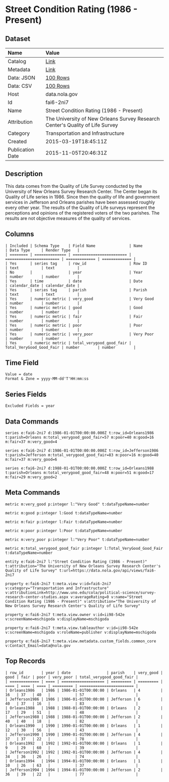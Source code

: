 # Street Condition Rating (1986 - Present)

## Dataset

| Name | Value |
| :--- | :---- |
| Catalog | [Link](https://catalog.data.gov/dataset/street-condition-rating-1986-present) |
| Metadata | [Link](https://data.nola.gov/api/views/fai6-2ni7) |
| Data: JSON | [100 Rows](https://data.nola.gov/api/views/fai6-2ni7/rows.json?max_rows=100) |
| Data: CSV | [100 Rows](https://data.nola.gov/api/views/fai6-2ni7/rows.csv?max_rows=100) |
| Host | data.nola.gov |
| Id | fai6-2ni7 |
| Name | Street Condition Rating (1986 - Present) |
| Attribution | The University of New Orleans Survey Research Center's Quality of Life Survey |
| Category | Transportation and Infrastructure |
| Created | 2015-03-19T18:45:11Z |
| Publication Date | 2015-11-05T20:46:31Z |

## Description

This data comes from the Quality of Life Survey conducted by the University of New Orleans Survey Research Center. The Center began its Quality of Life series in 1986. Since then the quality of life and government services in Jefferson and Orleans parishes have been assessed roughly every other year. The results of the Quality of Life surveys represent the perceptions and opinions of the registered voters of the two parishes. The results are not objective measures of the quality of services.

## Columns

```ls
| Included | Schema Type    | Field Name               | Name                     | Data Type     | Render Type   |
| ======== | ============== | ======================== | ======================== | ============= | ============= |
| Yes      | series tag     | row_id                   | Row ID                   | text          | text          |
| No       |                | year                     | Year                     | number        | number        |
| Yes      | time           | date                     | Date                     | calendar_date | calendar_date |
| Yes      | series tag     | parish                   | Parish                   | text          | text          |
| Yes      | numeric metric | very_good                | Very Good                | number        | number        |
| Yes      | numeric metric | good                     | Good                     | number        | number        |
| Yes      | numeric metric | fair                     | Fair                     | number        | number        |
| Yes      | numeric metric | poor                     | Poor                     | number        | number        |
| Yes      | numeric metric | very_poor                | Very Poor                | number        | number        |
| Yes      | numeric metric | total_verygood_good_fair | Total_VeryGood_Good_Fair | number        | number        |
```

## Time Field

```ls
Value = date
Format & Zone = yyyy-MM-dd'T'HH:mm:ss
```

## Series Fields

```ls
Excluded Fields = year
```

## Data Commands

```ls
series e:fai6-2ni7 d:1986-01-01T00:00:00.000Z t:row_id=Orleans1986 t:parish=Orleans m:total_verygood_good_fair=57 m:poor=40 m:good=16 m:fair=37 m:very_good=4

series e:fai6-2ni7 d:1986-01-01T00:00:00.000Z t:row_id=Jefferson1986 t:parish=Jefferson m:total_verygood_good_fair=83 m:poor=16 m:good=40 m:fair=37 m:very_good=6

series e:fai6-2ni7 d:1988-01-01T00:00:00.000Z t:row_id=Orleans1988 t:parish=Orleans m:total_verygood_good_fair=48 m:poor=51 m:good=17 m:fair=29 m:very_good=2
```

## Meta Commands

```ls
metric m:very_good p:integer l:"Very Good" t:dataTypeName=number

metric m:good p:integer l:Good t:dataTypeName=number

metric m:fair p:integer l:Fair t:dataTypeName=number

metric m:poor p:integer l:Poor t:dataTypeName=number

metric m:very_poor p:integer l:"Very Poor" t:dataTypeName=number

metric m:total_verygood_good_fair p:integer l:Total_VeryGood_Good_Fair t:dataTypeName=number

entity e:fai6-2ni7 l:"Street Condition Rating (1986 - Present)" t:attribution="The University of New Orleans Survey Research Center's Quality of Life Survey" t:url=https://data.nola.gov/api/views/fai6-2ni7

property e:fai6-2ni7 t:meta.view v:id=fai6-2ni7 v:category="Transportation and Infrastructure" v:attributionLink=http://www.uno.edu/cola/political-science/survey-research-center-studies.aspx v:averageRating=0 v:name="Street Condition Rating (1986 - Present)" v:attribution="The University of New Orleans Survey Research Center's Quality of Life Survey"

property e:fai6-2ni7 t:meta.view.owner v:id=ii98-542e v:screenName=mschigoda v:displayName=mschigoda

property e:fai6-2ni7 t:meta.view.tableauthor v:id=ii98-542e v:screenName=mschigoda v:roleName=publisher v:displayName=mschigoda

property e:fai6-2ni7 t:meta.view.metadata.custom_fields.common_core v:Contact_Email=data@nola.gov
```

## Top Records

```ls
| row_id        | year | date                | parish    | very_good | good | fair | poor | very_poor | total_verygood_good_fair | 
| ============= | ==== | =================== | ========= | ========= | ==== | ==== | ==== | ========= | ======================== | 
| Orleans1986   | 1986 | 1986-01-01T00:00:00 | Orleans   | 4         | 16   | 37   | 40   |           | 57                       | 
| Jefferson1986 | 1986 | 1986-01-01T00:00:00 | Jefferson | 6         | 40   | 37   | 16   |           | 83                       | 
| Orleans1988   | 1988 | 1988-01-01T00:00:00 | Orleans   | 2         | 17   | 29   | 51   |           | 48                       | 
| Jefferson1988 | 1988 | 1988-01-01T00:00:00 | Jefferson | 2         | 40   | 40   | 18   |           | 82                       | 
| Orleans1990   | 1990 | 1990-01-01T00:00:00 | Orleans   | 1         | 12   | 30   | 56   |           | 43                       | 
| Jefferson1990 | 1990 | 1990-01-01T00:00:00 | Jefferson | 4         | 37   | 37   | 22   |           | 78                       | 
| Orleans1992   | 1992 | 1992-01-01T00:00:00 | Orleans   | 1         | 9    | 29   | 60   |           | 39                       | 
| Jefferson1992 | 1992 | 1992-01-01T00:00:00 | Jefferson | 4         | 34   | 36   | 26   |           | 74                       | 
| Orleans1994   | 1994 | 1994-01-01T00:00:00 | Orleans   | 1         | 10   | 26   | 63   |           | 37                       | 
| Jefferson1994 | 1994 | 1994-01-01T00:00:00 | Jefferson | 2         | 36   | 39   | 22   |           | 77                       | 
```